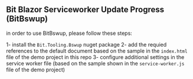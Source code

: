 ## Bit Blazor Serviceworker Update Progress (BitBswup)

in order to use BitBswup, please follow these steps:

1- install the `Bit.Tooling.Bswup` nuget package
2- add the requied references to the default document based on the sample in the `index.html` file of the demo project in this repo
3- configure additional settings in the service worker file (based on the sample shown in the `service-worker.js` file of the demo project)